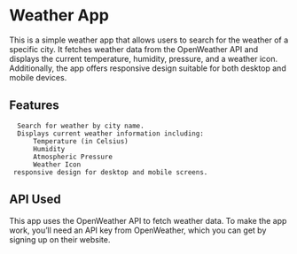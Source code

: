 # Weather App
This is a simple weather app that allows users to search for the weather of a specific city. It fetches weather data from the OpenWeather API
and displays the current temperature, humidity, pressure,
and a weather icon. Additionally, the app offers  responsive design suitable for both desktop and mobile devices.
## Features
      Search for weather by city name.
      Displays current weather information including:
          Temperature (in Celsius)
          Humidity
          Atmospheric Pressure
          Weather Icon
     responsive design for desktop and mobile screens.     
## API Used
   This app uses the OpenWeather API to fetch weather data. To make the app work, you’ll need an API key from OpenWeather, which you can get by signing up on their website.  
